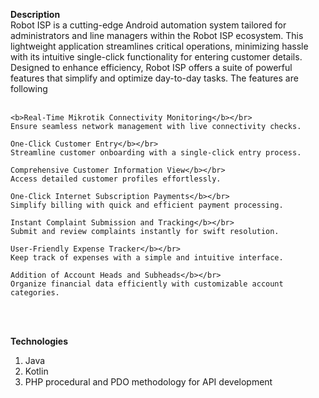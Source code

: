<b>Description</b><br>
Robot ISP is a cutting-edge Android automation system tailored for administrators and line managers within the Robot ISP ecosystem. This lightweight application streamlines critical operations, minimizing hassle with its intuitive single-click functionality for entering customer details. Designed to enhance efficiency, Robot ISP offers a suite of powerful features that simplify and optimize day-to-day tasks. The features are following <br><br>

    <b>Real-Time Mikrotik Connectivity Monitoring</b></br>
    Ensure seamless network management with live connectivity checks.
    
    One-Click Customer Entry</b></br>
    Streamline customer onboarding with a single-click entry process.

    Comprehensive Customer Information View</b></br>
    Access detailed customer profiles effortlessly.

    One-Click Internet Subscription Payments</b></br>
    Simplify billing with quick and efficient payment processing.

    Instant Complaint Submission and Tracking</b></br>
    Submit and review complaints instantly for swift resolution.

    User-Friendly Expense Tracker</b></br>
    Keep track of expenses with a simple and intuitive interface.

    Addition of Account Heads and Subheads</b></br>
    Organize financial data efficiently with customizable account categories.
   <br><br>
   
<b>Technologies</b>
1. Java
2. Kotlin
3. PHP procedural and PDO methodology for API development 
